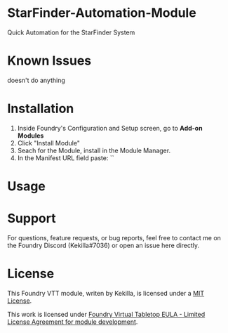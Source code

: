 # StarFinder-Automation-Module

Quick Automation for the StarFinder System

# Known Issues

doesn't do anything

# Installation

1. Inside Foundry's Configuration and Setup screen, go to **Add-on Modules**
2. Click "Install Module"
3. Seach for the Module, install in the Module Manager.
4. In the Manifest URL field paste: ``

# Usage

# Support

For questions, feature requests, or bug reports, feel free to contact me on the Foundry Discord (Kekilla#7036) or open an issue here directly.

# License

This Foundry VTT module, writen by Kekilla, is licensed under a [MIT License](https://github.com/Kekilla0/Item-Macro/blob/main/LICENSE).

This work is licensed under [Foundry Virtual Tabletop EULA - Limited License Agreement for module development](https://foundryvtt.com/article/license/).
